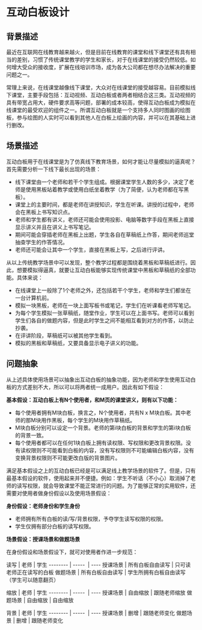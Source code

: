 # 互动白板设计
## 背景描述

最近在互联网在线教育越来越火，但是目前在线教育的课堂和线下课堂还有具有相当的差别，习惯了传统课堂教学的学生和家长，对于在线课堂的接受仍然较低。如何增大受众的接收度，扩展在线培训市场，成为各大公司都在想尽办法解决的重要问题之一。


常理上来说，在线课堂越像线下课堂，大众对在线课堂的接受越容易。目前模拟线下课堂，主要手段包括：互动视频、互动白板或者两者相结合这三类。互动视频的具有带宽占用大，硬件要求高等问题，部署的成本较高，使得互动白板成为模拟在线课堂的最受欢迎的组件之一。所谓互动白板就是一个支持多人同时图画的绘图板，参与绘图的人实时可以看到其他人在白板上绘画的内容，并可以在其基础上进行删改。

## 场景描述
互动白板用于在线课堂是为了仿真线下教育场景，如何才能让尽量模拟的逼真呢？首先需要分析一下线下最长出现的场景：
* 线下课堂由一个老师和若干个学生组成。根据课堂学生人数的多少，决定了老师是使用黑板站着教学或使用白纸坐着教学（为了简便，认为老师都在写黑板）。
* 课堂上的主要时间，都是老师在讲授知识，学生在听课。讲授的过程中，老师会在黑板上书写知识点。
* 老师和学生都有讲义，老师还可能会使用投影、电脑等数字手段在黑板上直接显示讲义并且在讲义上书写笔记。
* 期间可能会穿插老师在黑板上出题，学生各自在草稿纸上作答，期间老师巡堂抽查学生的作答情况。
* 老师还可能会让其中一个学生，直接在黑板上写，之后进行评讲。

从以上传统教学场景中可以发现，整个教学过程都是围绕着黑板和草稿纸进行。因此，想要模拟得逼真，就要让互动白板能够实现传统课堂中黑板和草稿纸的全部功能。具体来说：
* 在线课堂上一般除了1个老师之外，还包括若干个学生，老师和学生们都坐在一台计算机前。
* 模拟一块黑板，老师在一块上面写板书或笔记，学生们在听课看老师写笔记。
* 为每个学生模拟一张草稿纸，随堂作业，学生可以在上面书写。老师可以看到学生们各自的做题内容，但是此时学生之间不能相互看到对方的作答，以防止抄袭。
* 在评讲阶段，草稿纸可以被其他学生看到。
* 模拟的黑板和草稿纸，又要具备显示电子讲义的功能。

## 问题抽象
从上述具体使用场景可以抽象出互动白板的抽象功能，因为老师和学生使用互动白板的方式差别不大，所以可以将两者统一成用户。因此有如下假设：

**基本假设：互动白板上有N个使用者，和M页的课堂讲义，则有以下功能：**
* 每个使用者拥有M块白板，换言之，N个使用者，共有N x M块白板。其中老师的那M块用作黑板，每个学生的M块用作草稿纸。
* M块白板分别可以设定一个背景。老师的第i块白板的背景和学生的第i块白板的背景一致。
* 每个使用者都可以在任何1块白板上拥有读权限、写权限和更改背景权限。没有读权限则不可能看到白板的内容，没有写权限则不可能编辑白板内容，没有变换背景权限则不可能更改白版的背景图片。


满足基本假设之上的互动白板已经是可以满足线上教学场景的软件了。但是，只有最基本假设的软件，使用起来并不便捷。例如：学生不听话（不小心）取消掉了老师的读写权限，就会导致课堂不能正常进行的问题。为了能够正常的实用软件，还需要对使用者做身份假设以及使用场景假设：

**身份假设：老师身份和学生身份**
* 老师拥有所有白板的读/写/背景权限，予夺学生读写权限的权限。
* 学生仅拥有部分白板的读写权限。

**场景假设：授课场景和做题场景**

在身份假设和场景假设下，就可对使用者作进一步规范：


 读写 | 老师 | 学生 
 -------- | -----  | ---- 
 授课场景 | 所有白板自由读写 | 只可读老师正在读写的白板
 做题场景 | 所有白板自由读写 | 学生所拥有白板自由读写（学生可以随意翻页） 


 缩放 | 老师 | 学生 
 -------- | -----  | ---- 
 授课场景 | 自由缩放 | 跟随老师缩放 
 做题场景 | 自由缩放 | 自由缩放 
 
 背景 | 老师 | 学生 
 -------- | -----  | ---- 
 授课场景 | 删增 | 跟随老师变化
 做题场景 | 删增 | 跟随老师变化

 




